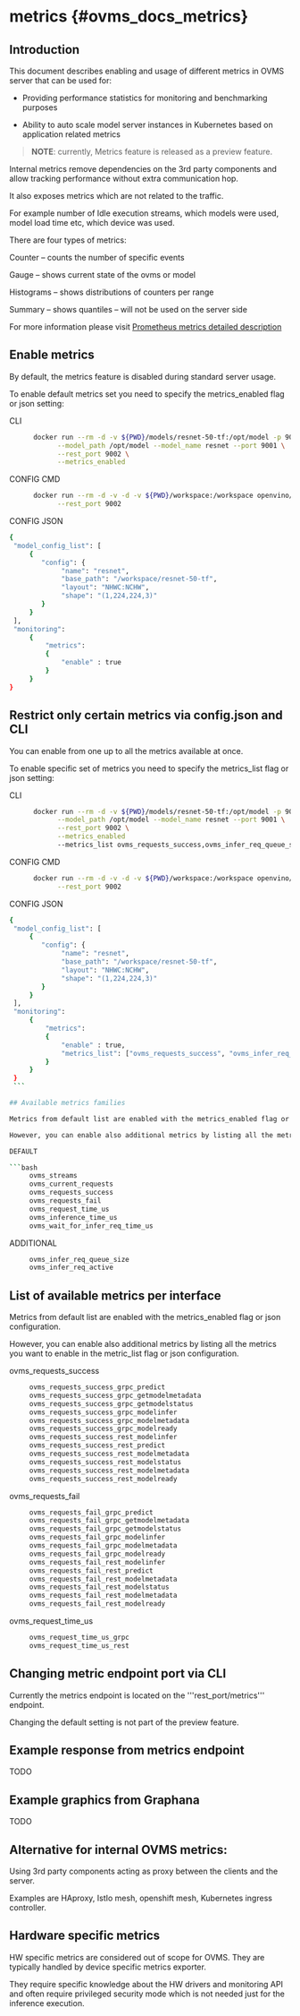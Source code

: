 # metrics {#ovms_docs_metrics}

## Introduction

This document describes enabling and usage of different metrics in OVMS server that can be used for:

- Providing performance statistics for monitoring and benchmarking purposes

- Ability to auto scale model server instances in Kubernetes based on application related metrics

> **NOTE**: currently, Metrics feature is released as a preview feature.

Internal metrics remove dependencies on the 3rd party components and allow tracking performance without extra communication hop.

It also exposes metrics which are not related to the traffic. 

For example number of Idle execution streams, which models were used, model load time etc, which device was used.

There are four types of metrics: 

Counter – counts the number of specific events 

Gauge – shows current state of the ovms or model 

Histograms – shows distributions of counters per range 

Summary – shows quantiles – will not be used on the server side 

For more information please visit [Prometheus metrics detailed description](https://prometheus.io/docs/concepts/metric_types/)

## Enable metrics

By default, the metrics feature is disabled during standard server usage.

To enable default metrics set you need to specify the metrics_enabled flag or json setting:

CLI

   ```bash
         docker run --rm -d -v ${PWD}/models/resnet-50-tf:/opt/model -p 9001:9001 -p 9002:9002 openvino/model_server:latest \
               --model_path /opt/model --model_name resnet --port 9001 \
               --rest_port 9002 \
               --metrics_enabled
   ```

CONFIG CMD

   ```bash
         docker run --rm -d -v -d -v ${PWD}/workspace:/workspace openvino/model_server --config_path /workspace/config.json -p 9001:9001 -p 9002:9002 openvino/model_server:latest \
               --rest_port 9002
   ```

CONFIG JSON

   ```bash
   {
    "model_config_list": [
        {
           "config": {
                "name": "resnet",
                "base_path": "/workspace/resnet-50-tf",
                "layout": "NHWC:NCHW",
                "shape": "(1,224,224,3)"
           }
        }
    ],
    "monitoring":
        {
            "metrics":
            {
                "enable" : true
            }
        }
   }
   ```

## Restrict only certain metrics via config.json and CLI

You can enable from one up to all the metrics available at once.

To enable specific set of metrics you need to specify the metrics_list flag or json setting:

CLI

   ```bash
         docker run --rm -d -v ${PWD}/models/resnet-50-tf:/opt/model -p 9001:9001 -p 9002:9002 openvino/model_server:latest \
               --model_path /opt/model --model_name resnet --port 9001 \
               --rest_port 9002 \
               --metrics_enabled
               --metrics_list ovms_requests_success,ovms_infer_req_queue_size
   ```

CONFIG CMD

   ```bash
         docker run --rm -d -v -d -v ${PWD}/workspace:/workspace openvino/model_server --config_path /workspace/config.json -p 9001:9001 -p 9002:9002 openvino/model_server:latest \
               --rest_port 9002
   ```

CONFIG JSON

   ```bash
   {
    "model_config_list": [
        {
           "config": {
                "name": "resnet",
                "base_path": "/workspace/resnet-50-tf",
                "layout": "NHWC:NCHW",
                "shape": "(1,224,224,3)"
           }
        }
    ],
    "monitoring":
        {
            "metrics":
            {
                "enable" : true,
                "metrics_list": ["ovms_requests_success", "ovms_infer_req_queue_size"]
            }
        }
    }
    ```

## Available metrics families

Metrics from default list are enabled with the metrics_enabled flag or json configuration.

However, you can enable also additional metrics by listing all the metrics you want to enable in the metric_list flag or json configuration.

DEFAULT

   ```bash
        ovms_streams
        ovms_current_requests
        ovms_requests_success
        ovms_requests_fail
        ovms_request_time_us
        ovms_inference_time_us
        ovms_wait_for_infer_req_time_us
   ```

ADDITIONAL

   ```bash
        ovms_infer_req_queue_size
        ovms_infer_req_active
   ```

## List of available metrics per interface

Metrics from default list are enabled with the metrics_enabled flag or json configuration.

However, you can enable also additional metrics by listing all the metrics you want to enable in the metric_list flag or json configuration.

ovms_requests_success

   ```bash
        ovms_requests_success_grpc_predict
        ovms_requests_success_grpc_getmodelmetadata
        ovms_requests_success_grpc_getmodelstatus
        ovms_requests_success_grpc_modelinfer
        ovms_requests_success_grpc_modelmetadata
        ovms_requests_success_grpc_modelready
        ovms_requests_success_rest_modelinfer
        ovms_requests_success_rest_predict
        ovms_requests_success_rest_modelmetadata
        ovms_requests_success_rest_modelstatus
        ovms_requests_success_rest_modelmetadata
        ovms_requests_success_rest_modelready
   ```

ovms_requests_fail

   ```bash
        ovms_requests_fail_grpc_predict
        ovms_requests_fail_grpc_getmodelmetadata
        ovms_requests_fail_grpc_getmodelstatus
        ovms_requests_fail_grpc_modelinfer
        ovms_requests_fail_grpc_modelmetadata
        ovms_requests_fail_grpc_modelready
        ovms_requests_fail_rest_modelinfer
        ovms_requests_fail_rest_predict
        ovms_requests_fail_rest_modelmetadata
        ovms_requests_fail_rest_modelstatus
        ovms_requests_fail_rest_modelmetadata
        ovms_requests_fail_rest_modelready
   ```

ovms_request_time_us

   ```bash
        ovms_request_time_us_grpc
        ovms_request_time_us_rest
   ```

## Changing metric endpoint port via CLI

Currently the metrics endpoint is located on the '''rest_port/metrics''' endpoint.

Changing the default setting is not part of the preview feature.

## Example response from metrics endpoint

TODO

## Example graphics from Graphana

TODO

## Alternative for internal OVMS metrics: 

Using 3rd party components acting as proxy between the clients and the server. 

Examples are HAproxy, IstIo mesh, openshift mesh, Kubernetes ingress controller. 

## Hardware specific metrics

HW specific metrics are considered out of scope for OVMS. They are typically handled by device specific metrics exporter.

They require specific knowledge about the HW drivers and monitoring API and often require privileged security mode which is not needed just for the inference execution.
